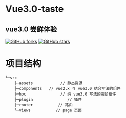 # Vue3.0-taste

## vue3.0 尝鲜体验

<a href="https://github.com/twoyoung6/Vue3.0-taste/network"><img alt="GitHub forks" src="https://img.shields.io/github/forks/twoyoung6/Vue3.0-taste?color=red&style=flat-square"></a>
<a href="https://github.com/twoyoung6/Vue3.0-taste/stargazers"><img alt="GitHub stars" src="https://img.shields.io/github/stars/twoyoung6/Vue3.0-taste?color=yellow"></a>

# 项目结构

```
└─src
    ├─assets            // 静态资源
    ├─components   // vue2.x 与 vue3.0 结合写法的组件
    ├─hoc               // 纯 vue3.0 写法的高阶组件
    ├─plugin               // 插件
    ├─router           // 路由
    └─views           // page 页面
```
